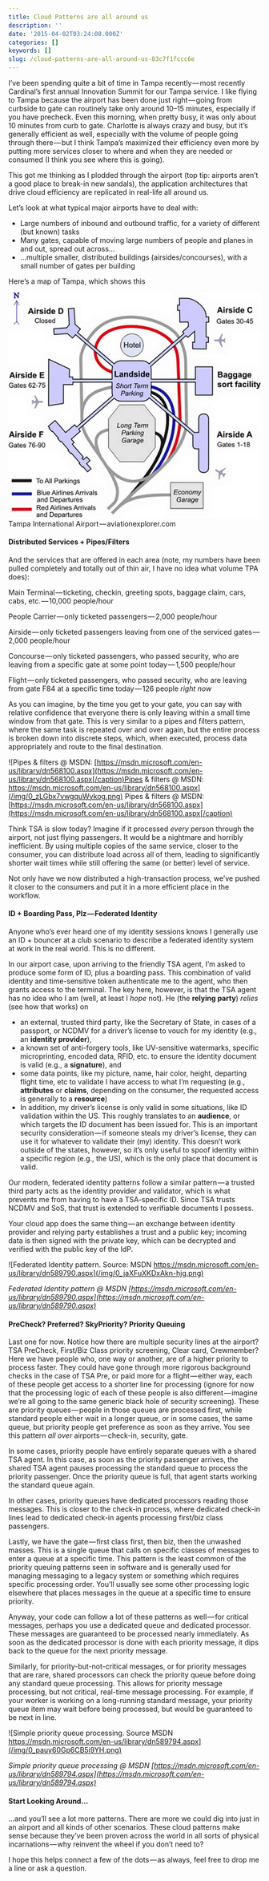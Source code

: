 ```yaml
---
title: Cloud Patterns are all around us
description: ''
date: '2015-04-02T03:24:08.000Z'
categories: []
keywords: []
slug: /cloud-patterns-are-all-around-us-83c7f1fccc6e
---
```


I’ve been spending quite a bit of time in Tampa recently — most recently Cardinal’s first annual Innovation Summit for our Tampa service. I like flying to Tampa because the airport has been done just right — going from curbside to gate can routinely take only around 10–15 minutes, especially if you have precheck. Even this morning, when pretty busy, it was only about 10 minutes from curb to gate. Charlotte is always crazy and busy, but it’s generally efficient as well, especially with the volume of people going through there — but I think Tampa’s maximized their efficiency even more by putting more services closer to where and when they are needed or consumed (I think you see where this is going).

This got me thinking as I plodded through the airport (top tip: airports aren’t a good place to break-in new sandals), the application architectures that drive cloud efficiency are replicated in real-life all around us.

Let’s look at what typical major airports have to deal with:

* Large numbers of inbound and outbound traffic, for a variety of different (but known) tasks
* Many gates, capable of moving large numbers of people and planes in and out, spread out across…
* …multiple smaller, distributed buildings (airsides/concourses), with a small number of gates per building

Here’s a map of Tampa, which shows this

![Tampa International Airport — aviationexplorer.comTampa International Airport  - aviationexplorer.com](/img/0_4yNOm73RWFt28uHX.jpg)
Tampa International Airport — aviationexplorer.com

#### Distributed Services + Pipes/Filters

And the services that are offered in each area (note, my numbers have been pulled completely and totally out of thin air, I have no idea what volume TPA does):

Main Terminal — ticketing, checkin, greeting spots, baggage claim, cars, cabs, etc. — 10,000 people/hour

People Carrier — only ticketed passengers — 2,000 people/hour

Airside — only ticketed passengers leaving from one of the serviced gates — 2,000 people/hour

Concourse — only ticketed passengers, who passed security, who are leaving from a specific gate at some point today — 1,500 people/hour

Flight — only ticketed passengers, who passed security, who are leaving from gate F84 at a specific time today — 126 people _right now_

As you can imagine, by the time you get to your gate, you can say with relative confidence that everyone there is only leaving within a small time window from that gate. This is very similar to a pipes and filters pattern, where the same task is repeated over and over again, but the entire process is broken down into discrete steps, which, when executed, process data appropriately and route to the final destination.

![Pipes & filters @ MSDN: [https://msdn.microsoft.com/en-us/library/dn568100.aspx](https://msdn.microsoft.com/en-us/library/dn568100.aspx[/caption)Pipes & filters @ MSDN: https://msdn.microsoft.com/en-us/library/dn568100.aspx](/img/0_zLGbx7vwgquWykog.png)
Pipes & filters @ MSDN: [https://msdn.microsoft.com/en-us/library/dn568100.aspx](https://msdn.microsoft.com/en-us/library/dn568100.aspx[/caption)

Think TSA is slow today? Imagine if it processed _every_ person through the airport, not just flying passengers. It would be a nightmare and horribly inefficient. By using multiple copies of the same service, closer to the consumer, you can distribute load across all of them, leading to significantly shorter wait times while still offering the same (or better) level of service.

Not only have we now distributed a high-transaction process, we’ve pushed it closer to the consumers and put it in a more efficient place in the workflow.

#### ID + Boarding Pass, Plz — Federated Identity

Anyone who’s ever heard one of my identity sessions knows I generally use an ID + bouncer at a club scenario to describe a federated identity system at work in the real world. This is no different.

In our airport case, upon arriving to the friendly TSA agent, I’m asked to produce some form of ID, plus a boarding pass. This combination of valid identity and time-sensitive token authenticate me to the agent, who then grants access to the terminal. The key here, however, is that the TSA agent has no idea who I am (well, at least I _hope_ not). He (the **relying party**) _relies_ (see how that works) on

* an external, trusted third party, like the Secretary of State, in cases of a passport, or NCDMV for a driver’s license to vouch for my identity (e.g., an **identity provider**),
* a known set of anti-forgery tools, like UV-sensitive watermarks, specific microprinting, encoded data, RFID, etc. to ensure the identity document is valid (e.g., a **signature**), and
* some data points, like my picture, name, hair color, height, departing flight time, etc to validate I have access to what I’m requesting (e.g., **attributes** or **claims**, depending on the consumer, the requested access is generally to a **resource**)
* In addition, my driver’s license is only valid in some situations, like ID validation within the US. This roughly translates to an **audience**, or which targets the ID document has been issued for. This is an important security consideration — if someone steals my driver’s license, they can use it for whatever to validate their (my) identity. This doesn’t work outside of the states, however, so it’s only useful to spoof identity within a specific region (e.g., the US), which is the only place that document is valid.

Our modern, federated identity patterns follow a similar pattern — a trusted third party acts as the identity provider and validator, which is what prevents me from having to have a TSA-specific ID. Since TSA trusts NCDMV and SoS, that trust is extended to verifiable documents I possess.

Your cloud app does the same thing — an exchange between identity provider and relying party establishes a trust and a public key; incoming data is then signed with the private key, which can be decrypted and verified with the public key of the IdP.

![Federated Identity pattern. Source: MSDN https://msdn.microsoft.com/en-us/library/dn589790.aspx](/img/0_jaXFuXKDxAkn-hjg.png)

*Federated Identity pattern @ MSDN [https://msdn.microsoft.com/en-us/library/dn589790.aspx](https://msdn.microsoft.com/en-us/library/dn589790.aspx)*

#### PreCheck? Preferred? SkyPriority? Priority Queuing

Last one for now. Notice how there are multiple security lines at the airport? TSA PreCheck, First/Biz Class priority screening, Clear card, Crewmember? Here we have people who, one way or another, are of a higher priority to process faster. They could have gone through more rigorous background checks in the case of TSA Pre, or paid more for a flight — either way, each of these people get access to a shorter line for processing (ignore for now that the processing logic of each of these people is also different — imagine we’re all going to the same generic black hole of security screening). These are priority queues — people in those queues are processed first, while standard people either wait in a longer queue, or in some cases, the same queue, but priority people get preference as soon as they arrive. You see this pattern _all over_ airports — check-in, security, gate.

In some cases, priority people have entirely separate queues with a shared TSA agent. In this case, as soon as the priority passenger arrives, the shared TSA agent pauses processing the standard queue to process the priority passenger. Once the priority queue is full, that agent starts working the standard queue again.

In other cases, priority queues have dedicated processors reading those messages. This is closer to the check-in process, where dedicated check-in lines lead to dedicated check-in agents processing first/biz class passengers.

Lastly, we have the gate — first class first, then biz, then the unwashed masses. This is a single queue that calls on specific classes of messages to enter a queue at a specific time. This pattern is the least common of the priority queuing patterns seen in software and is generally used for managing messaging to a legacy system or something which requires specific processing order. You’ll usually see some other processing logic elsewhere that places messages in the queue at a specific time to ensure priority.

Anyway, your code can follow a lot of these patterns as well — for critical messages, perhaps you use a dedicated queue and dedicated processor. These messages are guaranteed to be processed nearly immediately. As soon as the dedicated processor is done with each priority message, it dips back to the queue for the next priority message.

Similarly, for priority-but-not-critical messages, or for priority messages that are rare, shared processors can check the priority queue before doing any standard queue processing. This allows for priority message processing, but not critical, real-time message processing. For example, if your worker is working on a long-running standard message, your priority queue item may wait before being processed, but would be guaranteed to be next in line.

![Simple priority queue processing. Source MSDN https://msdn.microsoft.com/en-us/library/dn589794.aspx](/img/0_pauy60Gp6CB5i9YH.png)

*Simple priority queue processing @ MSDN [https://msdn.microsoft.com/en-us/library/dn589794.aspx](https://msdn.microsoft.com/en-us/library/dn589794.aspx)*

#### Start Looking Around…

…and you’ll see a lot more patterns. There are more we could dig into just in an airport and all kinds of other scenarios. These cloud patterns make sense because they’ve been proven across the world in all sorts of physical incarnations — why reinvent the wheel if you don’t need to?

I hope this helps connect a few of the dots — as always, feel free to drop me a line or ask a question.
